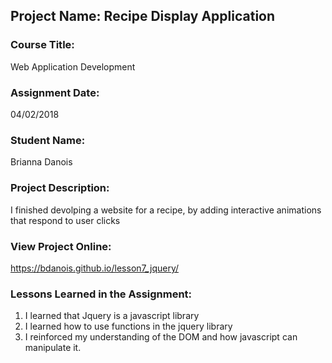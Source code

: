 ## Project Name:  Recipe Display Application

### Course Title:
Web Application Development

### Assignment Date:  
04/02/2018

### Student Name:  
Brianna Danois

### Project Description:
I finished devolping a website for a recipe, by adding interactive animations that respond to user clicks

### View Project Online:
https://bdanois.github.io/lesson7_jquery/

### Lessons Learned in the Assignment:
1. I learned that Jquery is a javascript library
2. I learned how to use functions in the jquery library
3. I reinforced my understanding of the DOM and how javascript can manipulate it.

